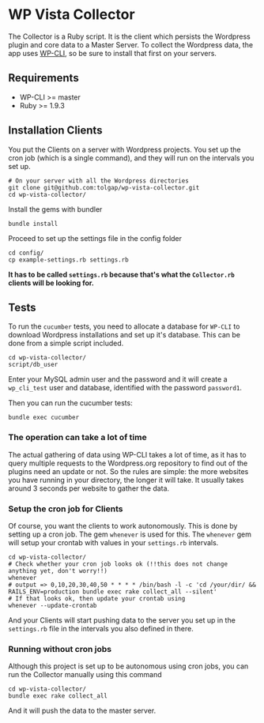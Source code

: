 # WP Vista Collector
The Collector is a Ruby script. It is the client which persists the Wordpress plugin and core data to a Master Server.
To collect the Wordpress data, the app uses [WP-CLI](https://github.com/wp-cli/wp-cli), so be sure to install that first on your servers.

## Requirements

* WP-CLI >= master
* Ruby >= 1.9.3

## Installation Clients
You put the Clients on a server with Wordpress projects. You set up the cron job (which is a single command), and they will run on the intervals you set up.

    # On your server with all the Wordpress directories
    git clone git@github.com:tolgap/wp-vista-collector.git
    cd wp-vista-collector/

Install the gems with bundler

    bundle install

Proceed to set up the settings file in the config folder

    cd config/
    cp example-settings.rb settings.rb

**It has to be called `settings.rb` because that's what the `Collector.rb` clients will be looking for.**

## Tests
To run the `cucumber` tests, you need to allocate a database for `WP-CLI` to download Wordpress installations and set up it's database. This can be done from a simple script included.

    cd wp-vista-collector/
    script/db_user

Enter your MySQL admin user and the password and it will create a `wp_cli_test` user and database, identified with the password `password1`.

Then you can run the cucumber tests:

    bundle exec cucumber

### The operation can take a lot of time
The actual gathering of data using WP-CLI takes a lot of time, as it has to query multiple requests to the Wordpress.org repository to find out of the plugins need an update or not. So the rules are simple: the more websites you have running in your directory, the longer it will take. It usually takes around 3 seconds per website to gather the data.

### Setup the cron job for Clients
Of course, you want the clients to work autonomously. This is done by setting up a cron job. The gem `whenever` is used for this. The `whenever` gem will setup your crontab with values in your `settings.rb` intervals.

    cd wp-vista-collector/
    # Check whether your cron job looks ok (!!this does not change anything yet, don't worry!!)
    whenever
    # output => 0,10,20,30,40,50 * * * * /bin/bash -l -c 'cd /your/dir/ && RAILS_ENV=production bundle exec rake collect_all --silent'
    # If that looks ok, then update your crontab using
    whenever --update-crontab

And your Clients will start pushing data to the server you set up in the `settings.rb` file in the intervals you also defined in there.

### Running without cron jobs
Although this project is set up to be autonomous using cron jobs, you can run the Collector manually using this command

    cd wp-vista-collector/
    bundle exec rake collect_all

And it will push the data to the master server.
